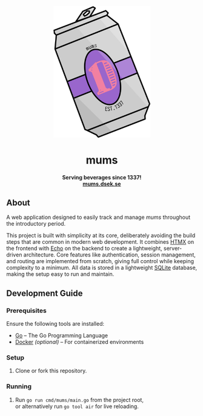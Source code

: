 <div align="center">
    <img src="/web/static/logos/mums.svg" alt="mums logo" title="mums logo" width="256">
    <h1>mums</h1>
    <h4>
        Serving beverages since 1337!
        <br />
        <a href="https://mums.dsek.se/">mums.dsek.se</a>
    </h4>
</div>

## About


A web application designed to easily track and manage *mums* throughout the introductory period.  

This project is built with simplicity at its core, deliberately avoiding the
build steps that are common in modern web development. It combines
[HTMX](https://htmx.org/) on the frontend with
[Echo](https://echo.labstack.com/) on the backend to create a lightweight,
server-driven architecture. Core features like authentication, session
management, and routing are implemented from scratch, giving full control while
keeping complexity to a minimum. All data is stored in a lightweight
[SQLite](https://www.sqlite.org/) database, making the setup easy to run and
maintain.

## Development Guide

### Prerequisites

Ensure the following tools are installed:

- [Go](https://go.dev/) – The Go Programming Language  
- [Docker](https://www.docker.com/) *(optional)* – For containerized environments

### Setup

1. Clone or fork this repository.

### Running

1. Run `go run cmd/mums/main.go` from the project root,  
   or alternatively run `go tool air` for live reloading.
